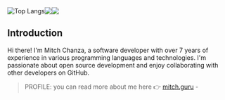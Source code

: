 <div style="display: flex;">


  <img src="https://github-profile-summary-cards.vercel.app/api/cards/profile-details?username=mitch1009&theme=github" alt="Top Langs" />
  <img src="http://github-profile-summary-cards.vercel.app/api/cards/repos-per-language?username=mitch1009&theme=github"/>
  <img src="http://github-profile-summary-cards.vercel.app/api/cards/productive-time?username=mitch1009&theme=github&utcOffset=2"/>
</div>




## Introduction
Hi there! I'm Mitch Chanza, a software developer with over 7 years of experience in various programming languages and technologies. I'm passionate about open source development and enjoy collaborating with other developers on GitHub.
> PROFILE: you can read more about me here 👉 [mitch.guru](https://mitch.guru) - 
